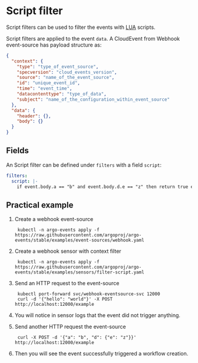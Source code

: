 # Script filter

Script filters can be used to filter the events with [LUA](https://www.lua.org/) scripts.

Script filters are applied to the event `data`. A CloudEvent from Webhook event-source has payload structure as:

```json
{
  "context": {
    "type": "type_of_event_source",
    "specversion": "cloud_events_version",
    "source": "name_of_the_event_source",
    "id": "unique_event_id",
    "time": "event_time",
    "datacontenttype": "type_of_data",
    "subject": "name_of_the_configuration_within_event_source"
  },
  "data": {
    "header": {},
    "body": {}
  }
}
```

## Fields

An Script filter can be defined under `filters` with a field `script`:

```yaml
filters:
  script: |-
    if event.body.a == "b" and event.body.d.e == "z" then return true else return false end
```

## Practical example

1. Create a webhook event-source

        kubectl -n argo-events apply -f https://raw.githubusercontent.com/argoproj/argo-events/stable/examples/event-sources/webhook.yaml

1. Create a webhook sensor with context filter

        kubectl -n argo-events apply -f https://raw.githubusercontent.com/argoproj/argo-events/stable/examples/sensors/filter-script.yaml

1. Send an HTTP request to the event-source

        kubectl port-forward svc/webhook-eventsource-svc 12000
        curl -d '{"hello": "world"}' -X POST http://localhost:12000/example

1. You will notice in sensor logs that the event did not trigger anything.

1. Send another HTTP request the event-source

        curl -X POST -d '{"a": "b", "d": {"e": "z"}}' http://localhost:12000/example

1. Then you will see the event successfully triggered a workflow creation.

